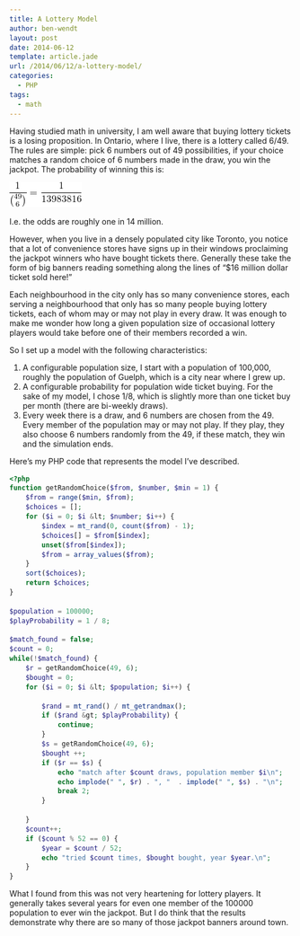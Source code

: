 ```yaml
---
title: A Lottery Model
author: ben-wendt
layout: post
date: 2014-06-12
template: article.jade
url: /2014/06/12/a-lottery-model/
categories:
  - PHP
tags:
  - math
---
```

Having studied math in university, I am well aware that buying lottery tickets is a losing proposition. In Ontario, where I live, there is a lottery called 6/49. The rules are simple: pick 6 numbers out of 49 possibilities, if your choice matches a random choice of 6 numbers made in the draw, you win the jackpot. The probability of winning this is:

<span class="more"></span>

![never tell me the odds](never-tell-me-the-odds.png)

I.e. the odds are roughly one in 14 million. 

However, when you live in a densely populated city like Toronto, you notice that a lot of convenience stores have signs up in their windows proclaiming the jackpot winners who have bought tickets there. Generally these take the form of big banners reading something along the lines of &#8220;&dollar;16 million dollar ticket sold here!&#8221;

Each neighbourhood in the city only has so many convenience stores, each serving a neighbourhood that only has so many people buying lottery tickets, each of whom may or may not play in every draw. It was enough to make me wonder how long a given population size of occasional lottery players would take before one of their members recorded a win.

So I set up a model with the following characteristics:

  1. A configurable population size, I start with a population of 100,000, roughly the population of Guelph, which is a city near where I grew up.
  2. A configurable probability for population wide ticket buying. For the sake of my model, I chose 1/8, which is slightly more than one ticket buy per month (there are bi-weekly draws).
  3. Every week there is a draw, and 6 numbers are chosen from the 49. Every member of the population may or may not play. If they play, they also choose 6 numbers randomly from the 49, if these match, they win and the simulation ends. </ol> 
    Here&#8217;s my PHP code that represents the model I&#8217;ve described.
    
```php
<?php
function getRandomChoice($from, $number, $min = 1) {
	$from = range($min, $from);
	$choices = [];
	for ($i = 0; $i &lt; $number; $i++) {
		$index = mt_rand(0, count($from) - 1);
		$choices[] = $from[$index];
		unset($from[$index]);
		$from = array_values($from);
	}
	sort($choices);
	return $choices;
}

$population = 100000;
$playProbability = 1 / 8;

$match_found = false;
$count = 0;
while(!$match_found) {
	$r = getRandomChoice(49, 6);
	$bought = 0;
	for ($i = 0; $i &lt; $population; $i++) {
		
		$rand = mt_rand() / mt_getrandmax();
		if ($rand &gt; $playProbability) {
			continue;
		}
		$s = getRandomChoice(49, 6);
		$bought ++;
		if ($r == $s) {
			echo "match after $count draws, population member $i\n";
			echo implode(" ", $r) . ", "  . implode(" ", $s) . "\n";
			break 2;
		}
		
	}
	$count++;
	if ($count % 52 == 0) {
		$year = $count / 52;
		echo "tried $count times, $bought bought, year $year.\n";
	}
}

```
    
What I found from this was not very heartening for lottery players. It generally takes several years for even one member of the 100000 population to ever win the jackpot. But I do think that the results demonstrate why there are so many of those jackpot banners around town.
